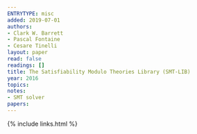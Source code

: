 ```yaml
---
ENTRYTYPE: misc
added: 2019-07-01
authors:
- Clark W. Barrett
- Pascal Fontaine
- Cesare Tinelli
layout: paper
read: false
readings: []
title: The Satisfiability Modulo Theories Library (SMT-LIB)
year: 2016
topics:
notes:
- SMT solver
papers:
---
```


{% include links.html %}
